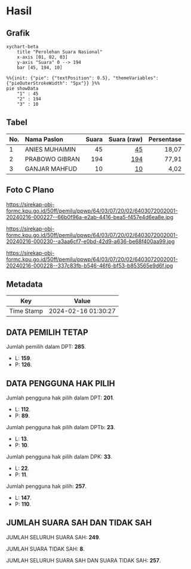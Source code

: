 # Hasil

## Grafik

```mermaid
xychart-beta
    title "Perolehan Suara Nasional"
    x-axis [01, 02, 03]
    y-axis "Suara" 0 --> 194
    bar [45, 194, 10]
```

```mermaid
%%{init: {"pie": {"textPosition": 0.5}, "themeVariables": {"pieOuterStrokeWidth": "5px"}} }%%
pie showData
    "1" : 45
    "2" : 194
    "3" : 10
```

## Tabel

| No. | Nama Paslon    | Suara | Suara (raw) | Persentase |
|:--- |:-------------- | -----:| -----------:| ----------:|
| 1   | ANIES MUHAIMIN | 45    | [45][p-1]   | 18,07      |
| 2   | PRABOWO GIBRAN | 194   | [194][p-2]  | 77,91      |
| 3   | GANJAR MAHFUD  | 10    | [10][p-3]   | 4,02       |


[p-1]: https://github.com/gigit-pemilu/pemilu-2024/blob/main/pilpres/hitung-suara/sub/64-kalimantan-timur/sub/03-berau/sub/07-pulau-derawan/sub/2002-teluk-semanting/sub/001-tps/sub/paslon-1.txt
[p-2]: https://github.com/gigit-pemilu/pemilu-2024/blob/main/pilpres/hitung-suara/sub/64-kalimantan-timur/sub/03-berau/sub/07-pulau-derawan/sub/2002-teluk-semanting/sub/001-tps/sub/paslon-2.txt
[p-3]: https://github.com/gigit-pemilu/pemilu-2024/blob/main/pilpres/hitung-suara/sub/64-kalimantan-timur/sub/03-berau/sub/07-pulau-derawan/sub/2002-teluk-semanting/sub/001-tps/sub/paslon-3.txt

## Foto C Plano

https://sirekap-obj-formc.kpu.go.id/50ff/pemilu/ppwp/64/03/07/20/02/6403072002001-20240216-000227--66b0f96a-e2ab-4416-bea5-f457e4d6ea8e.jpg

https://sirekap-obj-formc.kpu.go.id/50ff/pemilu/ppwp/64/03/07/20/02/6403072002001-20240216-000230--a3aa6cf7-e0bd-42d9-a636-be68f400aa99.jpg

https://sirekap-obj-formc.kpu.go.id/50ff/pemilu/ppwp/64/03/07/20/02/6403072002001-20240216-000228--337c83fb-b546-46f6-bf53-b853565e9d6f.jpg


## Metadata

| Key        | Value               |
| ---------- | ------------------- |
| Time Stamp | 2024-02-16 01:30:27 |


## DATA PEMILIH TETAP

Jumlah pemilih dalam DPT: **285**.
 * L: **159**.
 * P: **126**.

## DATA PENGGUNA HAK PILIH

Jumlah pengguna hak pilih dalam DPT: **201**.
 * L: **112**.
 * P: **89**.

Jumlah pengguna hak pilih dalam DPTb: **23**.
 * L: **13**.
 * P: **10**.

Jumlah pengguna hak pilih dalam DPK: **33**.
 * L: **22**.
 * P: **11**.

Jumlah pengguna hak pilih: **257**.
 * L: **147**.
 * P: **110**.

## JUMLAH SUARA SAH DAN TIDAK SAH

JUMLAH SELURUH SUARA SAH: **249**.

JUMLAH SUARA TIDAK SAH: **8**.

JUMLAH SELURUH SUARA SAH DAN SUARA TIDAK SAH: **257**.


